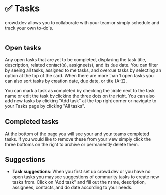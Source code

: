 # ✅ Tasks

crowd.dev allows you to collaborate with your team or simply schedule and track your own to-do's.

<figure><img src="https://files.readme.io/13fb703-Group_39947.png" alt=""><figcaption></figcaption></figure>

## Open tasks

Any open tasks that are yet to be completed, displaying the task title, description, related contact(s), assignee(s), and its due date. You can filter by seeing all tasks, assigned to me tasks, and overdue tasks by selecting an option at the top of the card. When there are more than 1 open tasks you can also sort tasks by creation date, due date, or title (A-Z).

You can mark a task as completed by checking the circle next to the task name or edit the task by clicking the three dots on the right. You can also add new tasks by clicking "Add task" at the top right corner or navigate to your Tasks page by clicking "All tasks".

## Completed tasks

At the bottom of the page you will see your and your teams completed tasks. If you would like to remove these from your view simply click the three bottoms on the right to archive or permanently delete them.

## Suggestions

* **Task suggestions**: When you first set up crowd.dev or you have no open tasks you may see suggestions of community tasks to create new tasks from. Click on "Add task" and fill out the name, description, assignees, contacts, and do date according to your needs.
